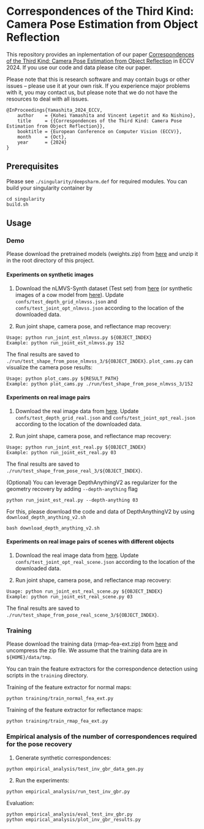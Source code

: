 # Correspondences of the Third Kind: Camera Pose Estimation from Object Reflection

This repository provides an inplementation of our paper [Correspondences of the Third Kind: Camera Pose Estimation from Object Reflection](https://vision.ist.i.kyoto-u.ac.jp/research/3rdcorr/) in ECCV 2024. If you use our code and data please cite our paper.

Please note that this is research software and may contain bugs or other issues – please use it at your own risk. If you experience major problems with it, you may contact us, but please note that we do not have the resources to deal with all issues.

```
@InProceedings{Yamashita_2024_ECCV,
    author    = {Kohei Yamashita and Vincent Lepetit and Ko Nishino},
    title     = {{Correspondences of the Third Kind: Camera Pose Estimation from Object Reflection}},
    booktitle = {European Conference on Computer Vision (ECCV)},
    month     = {Oct},
    year      = {2024}
}
```

## Prerequisites

Please see ``./singularity/deepsharm.def`` for required modules. You can build your singularity container by
```
cd singularity
build.sh
```


## Usage

### Demo

Please download the pretrained models (weights.zip) from [here]() and unzip it in the root directory of this project. 

#### Experiments on synthetic images

1. Download the nLMVS-Synth dataset (Test set) from [here](https://github.com/kyotovision-public/nLMVS-Net) (or synthetic images of a cow model from [here]()). Update ``confs/test_depth_grid_nlmvss.json`` and ``confs/test_joint_opt_nlmvss.json`` according to the location of the downloaded data.

2. Run joint shape, camera pose, and reflectance map recovery:
```
Usage: python run_joint_est_nlmvss.py ${OBJECT_INDEX}
Example: python run_joint_est_nlmvss.py 152
```

The final results are saved to ``./run/test_shape_from_pose_nlmvss_3/${OBJECT_INDEX}``. ``plot_cams.py`` can visualize the camera pose results:
```
Usage: python plot_cams.py ${RESULT_PATH}
Example: python plot_cams.py ./run/test_shape_from_pose_nlmvss_3/152
```

#### Experiments on real image pairs

1. Download the real image data from [here](). Update ``confs/test_depth_grid_real.json`` and ``confs/test_joint_opt_real.json`` according to the location of the downloaded data.

2. Run joint shape, camera pose, and reflectance map recovery:
```
Usage: python run_joint_est_real.py ${OBJECT_INDEX}
Example: python run_joint_est_real.py 03
```

The final results are saved to ``./run/test_shape_from_pose_real_3/${OBJECT_INDEX}``.

(Optional) You can leverage DepthAnythingV2 as regularizer for the geometry recovery by adding ``--depth-anything`` flag
```
python run_joint_est_real.py --depth-anything 03
```
For this, please download the code and data of DepthAnythingV2 by using ``download_depth_anything_v2.sh``
```
bash download_depth_anything_v2.sh
```


#### Experiments on real image pairs of scenes with different objects

1. Download the real image data from [here](). Update ``confs/test_joint_opt_real_scene.json`` according to the location of the downloaded data.

2. Run joint shape, camera pose, and reflectance map recovery:
```
Usage: python run_joint_est_real_scene.py ${OBJECT_INDEX}
Example: python run_joint_est_real_scene.py 03
```

The final results are saved to ``./run/test_shape_from_pose_real_scene_3/${OBJECT_INDEX}``.

### Training

Please download the training data (rmap-fea-ext.zip) from [here]() and uncompress the zip file. We assume that the training data are in ``${HOME}/data/tmp``.

You can train the feature extractors for the correspondence detection using scripts in the ``training`` directory.

Training of the feature extractor for normal maps:
```
python training/train_normal_fea_ext.py
```

Training of the feature extractor for reflectance maps:
```
python training/train_rmap_fea_ext.py
```


### Empirical analysis of the number of correspondences required for the pose recovery

1. Generate synthetic correspondences:
```
python empirical_analysis/test_inv_gbr_data_gen.py
```

2. Run the experiments:
```
python empirical_analysis/run_test_inv_gbr.py
```

Evaluation:
```
python empirical_analysis/eval_test_inv_gbr.py
python empirical_analysis/plot_inv_gbr_results.py
```
